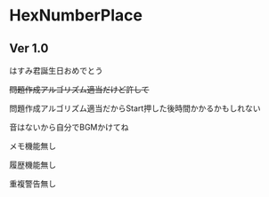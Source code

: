 # HexNumberPlace
Ver 1.0
--
はすみ君誕生日おめでとう

~~問題作成アルゴリズム適当だけど許して~~

問題作成アルゴリズム適当だからStart押した後時間かかるかもしれない

音はないから自分でBGMかけてね

メモ機能無し

履歴機能無し

重複警告無し
